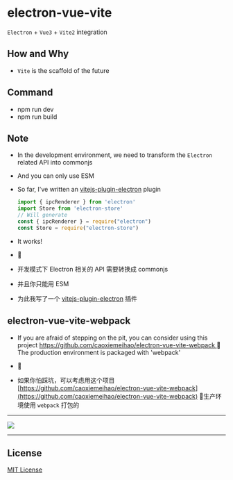 # electron-vue-vite
`Electron` + `Vue3` + `Vite2` integration

## How and Why
- `Vite` is the scaffold of the future

## Command
- npm run dev
- npm run build

## Note
- In the development environment, we need to transform the `Electron` related API into commonjs
- And you can only use ESM
- So far, I've written an [vitejs-plugin-electron](https://github.com/caoxiemeihao/vitejs-plugins/tree/main/electron) plugin
  ```ts
  import { ipcRenderer } from 'electron'
  import Store from 'electron-store'
  // Will generate
  const { ipcRenderer } = require("electron")
  const Store = require("electron-store")
  ```
- It works!

- 🚀

- 开发模式下 Electron 相关的 API 需要转换成 commonjs
- 并且你只能用 ESM
- 为此我写了一个 [vitejs-plugin-electron](https://github.com/caoxiemeihao/vitejs-plugins/tree/main/electron) 插件

## electron-vue-vite-webpack
- If you are afraid of stepping on the pit, you can consider using this project
[ https://github.com/caoxiemeihao/electron-vue-vite-webpack ]( https://github.com/caoxiemeihao/electron-vue-vite-webpack)
 The production environment is packaged with 'webpack'

- 🚀

- 如果你怕踩坑，可以考虑用这个项目
  [https://github.com/caoxiemeihao/electron-vue-vite-webpack](https://github.com/caoxiemeihao/electron-vue-vite-webpack)
 生产环境使用 `webpack` 打包的

---

![](https://raw.githubusercontent.com/caoxiemeihao/electron-vue-vite/main/screenshot/800x600-2.png)

---

## License

[MIT License](https://opensource.org/licenses/MIT)
